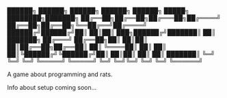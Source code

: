 ██████╗ ██████╗  ██████╗  ██████╗ ██████╗  █████╗ ████████╗███████╗
██╔══██╗██╔══██╗██╔═══██╗██╔════╝ ██╔══██╗██╔══██╗╚══██╔══╝██╔════╝
██████╔╝██████╔╝██║   ██║██║  ███╗██████╔╝███████║   ██║   ███████╗
██╔═══╝ ██╔══██╗██║   ██║██║   ██║██╔══██╗██╔══██║   ██║   ╚════██║
██║     ██║  ██║╚██████╔╝╚██████╔╝██║  ██║██║  ██║   ██║   ███████║
╚═╝     ╚═╝  ╚═╝ ╚═════╝  ╚═════╝ ╚═╝  ╚═╝╚═╝  ╚═╝   ╚═╝   ╚══════╝

A game about programming and rats.

Info about setup coming soon...
